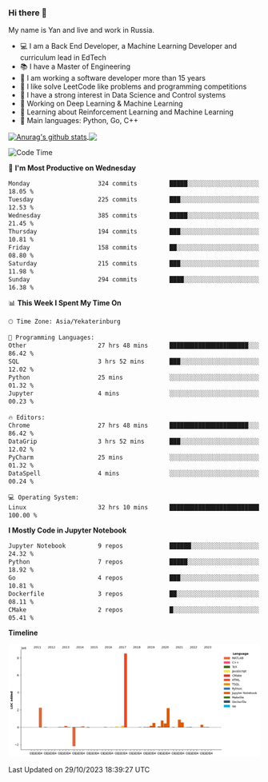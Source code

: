 ### Hi there 👋

My name is Yan and live and work in Russia.

- 💻 I am a Back End Developer, a Machine Learning Developer and curriculum lead in EdTech
- 📚 I have a Master of Engineering
- 🤔 I am working a software developer more than 15 years
- 🌱 I like solve LeetCode like problems and programming competitions
- 📝 I have a strong interest in Data Science and Control systems
- 🔭 Working on Deep Learning & Machine Learning
- 🌱 Learning about Reinforcement Learning and Machine Learning
- 🌟 Main languages: Python, Go, C++

<!--


**yanchick/yanchick** is a ✨ _special_ ✨ repository because its `README.md` (this file) appears on your GitHub profile.

Here are some ideas to get you started:

- I am a self taught Full Stack Developer and a Machine Learning Developer
- 🌱 I’m currently learning ...
- 👯 I’m looking to collaborate on ...
- 🤔 I’m looking for help with ...
- 💬 Ask me about ...
- 📫 How to reach me: ...
- 😄 Pronouns: ...
- ⚡ Fun fact: ...

-->


<a href="https://github.com/anuraghazra/github-readme-stats">
    <img align="center" src="https://github-readme-stats.vercel.app/api?username=yanchick&count_private=true" alt="Anurag's github stats" />
</a>
<a href="https://github.com/anuraghazra/github-readme-stats">
    <img align="center" src="https://github-readme-stats.vercel.app/api/top-langs/?username=yanchick&hide=javascript,html,CSS" />
</a>

<!--START_SECTION:waka-->
![Code Time](http://img.shields.io/badge/Code%20Time-964%20hrs%2059%20mins-blue)

📅 **I'm Most Productive on Wednesday** 

```text
Monday                   324 commits         █████░░░░░░░░░░░░░░░░░░░░   18.05 % 
Tuesday                  225 commits         ███░░░░░░░░░░░░░░░░░░░░░░   12.53 % 
Wednesday                385 commits         █████░░░░░░░░░░░░░░░░░░░░   21.45 % 
Thursday                 194 commits         ███░░░░░░░░░░░░░░░░░░░░░░   10.81 % 
Friday                   158 commits         ██░░░░░░░░░░░░░░░░░░░░░░░   08.80 % 
Saturday                 215 commits         ███░░░░░░░░░░░░░░░░░░░░░░   11.98 % 
Sunday                   294 commits         ████░░░░░░░░░░░░░░░░░░░░░   16.38 % 
```


📊 **This Week I Spent My Time On** 

```text
🕑︎ Time Zone: Asia/Yekaterinburg

💬 Programming Languages: 
Other                    27 hrs 48 mins      ██████████████████████░░░   86.42 % 
SQL                      3 hrs 52 mins       ███░░░░░░░░░░░░░░░░░░░░░░   12.02 % 
Python                   25 mins             ░░░░░░░░░░░░░░░░░░░░░░░░░   01.32 % 
Jupyter                  4 mins              ░░░░░░░░░░░░░░░░░░░░░░░░░   00.23 % 

🔥 Editors: 
Chrome                   27 hrs 48 mins      ██████████████████████░░░   86.42 % 
DataGrip                 3 hrs 52 mins       ███░░░░░░░░░░░░░░░░░░░░░░   12.02 % 
PyCharm                  25 mins             ░░░░░░░░░░░░░░░░░░░░░░░░░   01.32 % 
DataSpell                4 mins              ░░░░░░░░░░░░░░░░░░░░░░░░░   00.24 % 

💻 Operating System: 
Linux                    32 hrs 10 mins      █████████████████████████   100.00 % 
```

**I Mostly Code in Jupyter Notebook** 

```text
Jupyter Notebook         9 repos             ██████░░░░░░░░░░░░░░░░░░░   24.32 % 
Python                   7 repos             █████░░░░░░░░░░░░░░░░░░░░   18.92 % 
Go                       4 repos             ███░░░░░░░░░░░░░░░░░░░░░░   10.81 % 
Dockerfile               3 repos             ██░░░░░░░░░░░░░░░░░░░░░░░   08.11 % 
CMake                    2 repos             █░░░░░░░░░░░░░░░░░░░░░░░░   05.41 % 
```



**Timeline**

![Lines of Code chart](https://raw.githubusercontent.com/yanchick/yanchick/main/assets/bar_graph.png)


 Last Updated on 29/10/2023 18:39:27 UTC
<!--END_SECTION:waka-->

